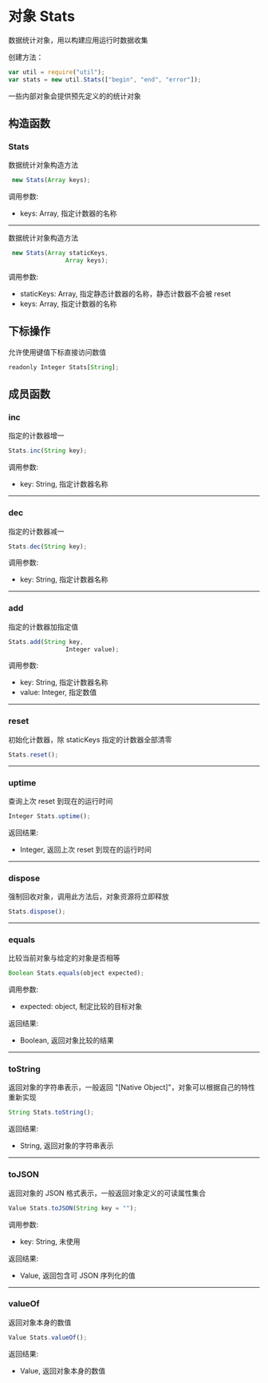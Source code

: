 # 对象 Stats
数据统计对象，用以构建应用运行时数据收集

创建方法：
```JavaScript
var util = require("util");
var stats = new util.Stats(["begin", "end", "error"]);
```
一些内部对象会提供预先定义的的统计对象
## 构造函数
        
### Stats
数据统计对象构造方法
```JavaScript
 new Stats(Array keys);
```

调用参数:
* keys: Array, 指定计数器的名称

--------------------------
数据统计对象构造方法
```JavaScript
 new Stats(Array staticKeys,
                Array keys);
```

调用参数:
* staticKeys: Array, 指定静态计数器的名称，静态计数器不会被 reset
* keys: Array, 指定计数器的名称

## 下标操作
        
允许使用键值下标直接访问数值
```JavaScript
readonly Integer Stats[String];
```

## 成员函数
        
### inc
指定的计数器增一
```JavaScript
Stats.inc(String key);
```

调用参数:
* key: String, 指定计数器名称

--------------------------
### dec
指定的计数器减一
```JavaScript
Stats.dec(String key);
```

调用参数:
* key: String, 指定计数器名称

--------------------------
### add
指定的计数器加指定值
```JavaScript
Stats.add(String key,
                Integer value);
```

调用参数:
* key: String, 指定计数器名称
* value: Integer, 指定数值

--------------------------
### reset
初始化计数器，除 staticKeys 指定的计数器全部清零
```JavaScript
Stats.reset();
```

--------------------------
### uptime
查询上次 reset 到现在的运行时间
```JavaScript
Integer Stats.uptime();
```

返回结果:
* Integer, 返回上次 reset 到现在的运行时间

--------------------------
### dispose
强制回收对象，调用此方法后，对象资源将立即释放
```JavaScript
Stats.dispose();
```

--------------------------
### equals
比较当前对象与给定的对象是否相等
```JavaScript
Boolean Stats.equals(object expected);
```

调用参数:
* expected: object, 制定比较的目标对象

返回结果:
* Boolean, 返回对象比较的结果

--------------------------
### toString
返回对象的字符串表示，一般返回 "[Native Object]"，对象可以根据自己的特性重新实现
```JavaScript
String Stats.toString();
```

返回结果:
* String, 返回对象的字符串表示

--------------------------
### toJSON
返回对象的 JSON 格式表示，一般返回对象定义的可读属性集合
```JavaScript
Value Stats.toJSON(String key = "");
```

调用参数:
* key: String, 未使用

返回结果:
* Value, 返回包含可 JSON 序列化的值

--------------------------
### valueOf
返回对象本身的数值
```JavaScript
Value Stats.valueOf();
```

返回结果:
* Value, 返回对象本身的数值

